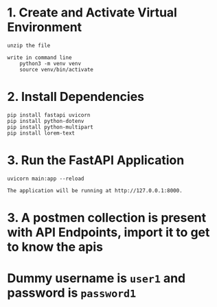 # 1. Create and Activate Virtual Environment

    unzip the file

    write in command line
        python3 -m venv venv
        source venv/bin/activate

# 2. Install Dependencies

    pip install fastapi uvicorn
    pip install python-dotenv
    pip install python-multipart
    pip install lorem-text

# 3. Run the FastAPI Application

    uvicorn main:app --reload

    The application will be running at http://127.0.0.1:8000.

# 3. A postmen collection is present with API Endpoints, import it to get to know the apis

# Dummy username is `user1` and password is `password1`
